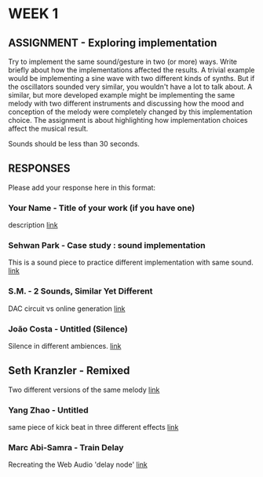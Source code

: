 # WEEK 1

## ASSIGNMENT - Exploring implementation

Try to implement the same sound/gesture in two (or more) ways. Write briefly about how the implementations affected the results. A trivial example would be implementing a sine wave with two different kinds of synths. But if the oscillators sounded very similar, you wouldn't have a lot to talk about. A similar, but more developed example might be implementing the same melody with two different instruments and discussing how the mood and conception of the melody were completely changed by this implementation choice. The assignment is about highlighting how implementation choices affect the musical result. 

Sounds should be less than 30 seconds. 

## RESPONSES

Please add your response here in this format: 

### Your Name - Title of your work (if you have one)
description
[link](http://example.com)

### Sehwan Park - Case study : sound implementation
This is a sound piece to practice different implementation with same sound.
[link](http://thinkingclay.com/index.php/week1_-sound-implementation/)

### S.M. - 2 Sounds, Similar Yet Different
DAC circuit vs online generation
[link](http://www.createubiquitously.com/?p=239)

### João Costa - Untitled (Silence)
Silence in different ambiences.
[link](http://blog.costajoao.com/subs/interactive-music/untitled-silence/)

## Seth Kranzler - Remixed
Two different versions of the same melody
[link](https://www.dropbox.com/s/76s6dq0z3imb6yl/Mixes.aif?dl=0)

### Yang Zhao - Untitled
same piece of kick beat in three different effects
[link](https://soundcloud.com/yang_zhao/sets/week1)

### Marc Abi-Samra - Train Delay
Recreating the Web Audio 'delay node'
[link](104.131.178.99:3000/traindelay/)

